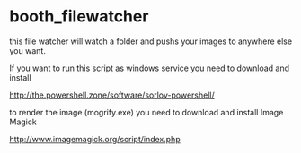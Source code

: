 # booth_filewatcher

this file watcher will watch a folder and pushs your images to anywhere else you want.

If you want to run this script as windows service you need to download and install

http://the.powershell.zone/software/sorlov-powershell/

to render the image (mogrify.exe) you need to download and install Image Magick

http://www.imagemagick.org/script/index.php



